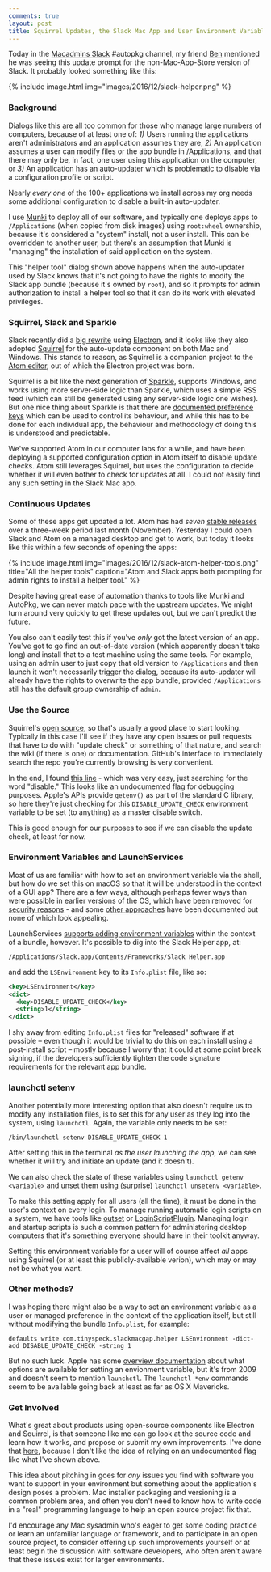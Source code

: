 ```yaml
---
comments: true
layout: post
title: Squirrel Updates, the Slack Mac App and User Environment Variables
---
```


Today in the [Macadmins Slack](https://macadmins.herokuapp.com/) #autopkg channel, my friend [Ben](https://twitter.com/fuzzylogiq) mentioned he was seeing this update prompt for the non-Mac-App-Store version of Slack. It probably looked something like this:

{% include image.html
  img="images/2016/12/slack-helper.png"
%}

### Background

Dialogs like this are all too common for those who manage large numbers of computers, because of at least one of: *1)* Users running the applications aren't administrators and an application assumes they are, *2)* An application assumes a user can modify files or the app bundle in /Applications, and that there may only be, in fact, one user using this application on the computer, or *3)* An application has an auto-updater which is problematic to disable via a configuration profile or script.

Nearly _every one_ of the 100+ applications we install across my org needs some additional configuration to disable a built-in auto-updater.

I use [Munki](https://github.com/munki/munki) to deploy all of our software, and typically one deploys apps to `/Applications` (when copied from disk images) using `root:wheel` ownership, because it's considered a "system" install, not a user install. This can be overridden to another user, but there's an assumption that Munki is "managing" the installation of said application on the system.

This "helper tool" dialog shown above happens when the auto-updater used by Slack knows that it's not going to have the rights to modify the Slack app bundle (because it's owned by `root`), and so it prompts for admin authorization to install a helper tool so that it can do its work with elevated privileges.

### Squirrel, Slack and Sparkle

Slack recently did a [big rewrite](http://thenextweb.com/apps/2016/09/14/slack-beta-app/) using [Electron](http://electron.atom.io/), and it looks like they also adopted [Squirrel](https://github.com/Squirrel/Squirrel.Mac) for the auto-update component on both Mac and Windows. This stands to reason, as Squirrel is a companion project to the [Atom editor](https://atom.io/), out of which the Electron project was born.

Squirrel is a bit like the next generation of [Sparkle](https://sparkle-project.org/), supports Windows, and works using more server-side logic than Sparkle, which uses a simple RSS feed (which can still be generated using any server-side logic one wishes). But one nice thing about Sparkle is that there are [documented preference keys](https://sparkle-project.org/documentation/customization/) which can be used to control its behaviour, and while this has to be done for each individual app, the behaviour and methodology of doing this is understood and predictable.

We've supported Atom in our computer labs for a while, and have been deploying a supported configuration option in Atom itself to disable update checks. Atom still leverages Squirrel, but uses the configuration to decide whether it will even bother to check for updates at all. I could not easily find any such setting in the Slack Mac app.

### Continuous Updates

Some of these apps get updated a lot. Atom has had _seven_ [stable releases](https://atom.io/releases) over a three-week period last month (November). Yesterday I could open Slack and Atom on a managed desktop and get to work, but today it looks like this within a few seconds of opening the apps:

{% include image.html
  img="images/2016/12/slack-atom-helper-tools.png"
  title="All the helper tools"
  caption="Atom and Slack apps both prompting for admin rights to install a helper tool."
%}

Despite having great ease of automation thanks to tools like Munki and AutoPkg, we can never match pace with the upstream updates. We might turn around very quickly to get these updates out, but we can't predict the future.

You also can't easily test this if you've _only_ got the latest version of an app. You've got to go find an out-of-date version (which apparently doesn't take long) and install that to a test machine using the same tools. For example, using an admin user to just copy that old version to `/Applications` and then launch it won't necessarily trigger the dialog, because its auto-updater will already have the rights to overwrite the app bundle, provided `/Applications` still has the default group ownership of `admin`.

### Use the Source

Squirrel's [open source](https://github.com/Squirrel/Squirrel.Mac), so that's usually a good place to start looking. Typically in this case I'll see if they have any open issues or pull requests that have to do with "update check" or something of that nature, and search the wiki (if there is one) or documentation. GitHub's interface to immediately search the repo you're currently browsing is very convenient.

In the end, I found [this line](https://github.com/Squirrel/Squirrel.Mac/blob/bde5ff2983e91e7310c4139223ed04870e14a5b1/Squirrel/SQRLUpdater.m#L175) - which was very easy, just searching for the word "disable." This looks like an undocumented flag for debugging purposes. Apple's APIs provide `getenv()` as part of the standard C library, so here they're just checking for this `DISABLE_UPDATE_CHECK` environment variable to be set (to anything) as a master disable switch.

This is good enough for our purposes to see if we can disable the update check, at least for now.

### Environment Variables and LaunchServices

Most of us are familiar with how to set an environment variable via the shell, but how do we set this on macOS so that it will be understood in the context of a GUI app? There are a few ways, although perhaps fewer ways than were possible in earlier versions of the OS, which have been removed for [security reasons](https://www.virusbulletin.com/virusbulletin/2015/03/dylib-hijacking-os-x) - and some [other approaches](http://superuser.com/questions/476752/setting-environment-variables-in-os-x-for-gui-applications) have been documented but none of which look appealing.

LaunchServices [supports adding environment variables](https://developer.apple.com/library/content/documentation/General/Reference/InfoPlistKeyReference/Articles/LaunchServicesKeys.html#//apple_ref/doc/uid/20001431-106825) within the context of a bundle, however. It's possible to dig into the Slack Helper app, at:

`/Applications/Slack.app/Contents/Frameworks/Slack Helper.app`

and add the `LSEnvironment` key to its `Info.plist` file, like so:

```xml
<key>LSEnvironment</key>
<dict>
  <key>DISABLE_UPDATE_CHECK</key>
  <string>1</string>
</dict>
```

I shy away from editing `Info.plist` files for "released" software if at possible – even though it would be trivial to do this on each install using a post-install script – mostly because I worry that it could at some point break signing, if the developers sufficiently tighten the code signature requirements for the relevant app bundle.

### launchctl setenv

Another potentially more interesting option that also doesn't require us to modify any installation files, is to set this for any user as they log into the system, using `launchctl`. Again, the variable only needs to be set:

`/bin/launchctl setenv DISABLE_UPDATE_CHECK 1`

After setting this in the terminal _as the user launching the app_, we can see whether it will try and initiate an update (and it doesn't).

We can also check the state of these variables using `launchctl getenv <variable>` and unset them using (surprise) `launchctl unsetenv <variable>`.

To make this setting apply for all users (all the time), it must be done in the user's context on every login. To manage running automatic login scripts on a system, we have tools like [outset](https://github.com/chilcote/outset) or [LoginScriptPlugin](https://github.com/MagerValp/LoginScriptPlugin). Managing login and startup scripts is such a common pattern for administering desktop computers that it's something everyone should have in their toolkit anyway.

Setting this environment variable for a user will of course affect _all_ apps using Squirrel (or at least this publicly-available verion), which may or may not be what you want.

### Other methods?

I was hoping there might also be a way to set an environment variable as a user or managed preference in the context of the application itself, but still without modifying the bundle `Info.plist`, for example:

`defaults write com.tinyspeck.slackmacgap.helper LSEnvironment -dict-add DISABLE_UPDATE_CHECK -string 1`

But no such luck. Apple has some [overview documentation](https://developer.apple.com/library/content/documentation/MacOSX/Conceptual/BPRuntimeConfig/Articles/EnvironmentVars.html#//apple_ref/doc/uid/20002093-BCIJIJBH) about what options are available for setting an envionment variable, but it's from 2009 and doesn't seem to mention `launchctl`. The `launchctl *env` commands seem to be available going back at least as far as OS X Mavericks.

### Get Involved

What's great about products using open-source components like Electron and Squirrel, is that someone like me can go look at the source code and learn how it works, and propose or submit my own improvements. I've done that [here](https://github.com/Squirrel/Squirrel.Mac/issues/192), because I don't like the idea of relying on an undocumented flag like what I've shown above.

This idea about pitching in goes for _any_ issues you find with software you want to support in your environment but something about the application's design poses a problem. Mac installer packaging and versioning is a common problem area, and often you don't need to know how to write code in a "real" programming language to help an open source project fix that.

I'd encourage any Mac sysadmin who's eager to get some coding practice or learn an unfamiliar language or framework, and to participate in an open source project, to consider offering up such improvements yourself or at least begin the discussion with software developers, who often aren't aware that these issues exist for larger environments.
